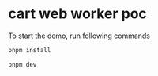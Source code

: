 # cart web worker poc

To start the demo, run following commands

```bash
pnpm install

pnpm dev
```
